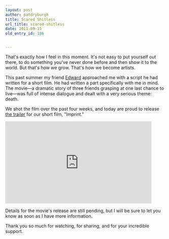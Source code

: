 ```yaml
---
layout: post
author: patdryburgh
title: Scared Shitless
url_title: scared-shitless
date: 2011-09-15
old_entry_id: 186


---
```


That's exactly how I feel in this moment. It's not easy to put yourself out there, to do something you've never done before and then show it to the world. But that's how we grow. That's how we become artists.

This past summer my friend [Edward](http://edwardplatero.com) approached me with a script he had written for a short film. He had written a part specifically with me in mind. The movie—a dramatic story of three friends grasping at one last chance to live—was full of intense dialogue and dealt with a very serious theme: death.

We shot the film over the past four weeks, and today are proud to release [the trailer](http://vimeo.com/29121559) for our short film, "Imprint."

<iframe src="http://player.vimeo.com/video/29121559?title=0&amp;byline=0" width="460" height="259" frameborder="0" webkitAllowFullScreen allowFullScreen></iframe>

Details for the movie's release are still pending, but I will be sure to let you know as soon as I have more information.

Thank you so much for watching, for sharing, and for your incredible support.